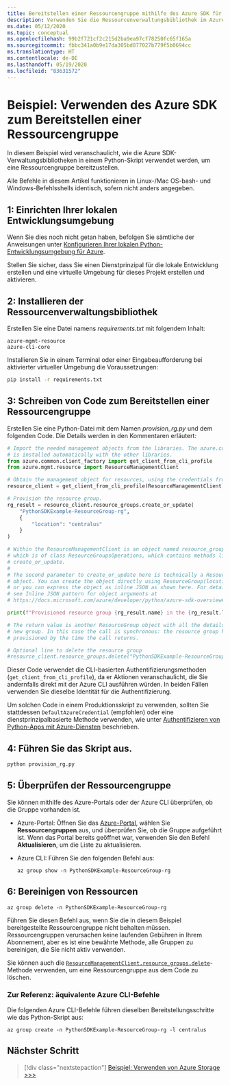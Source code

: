 ```yaml
---
title: Bereitstellen einer Ressourcengruppe mithilfe des Azure SDK für Python
description: Verwenden Sie die Ressourcenverwaltungsbibliothek im Azure SDK für Python, um eine Ressourcengruppe aus Python-Code zu erstellen.
ms.date: 05/12/2020
ms.topic: conceptual
ms.openlocfilehash: 99b2f721cf2c215d2ba9ea97cf78250fc65f165a
ms.sourcegitcommit: fbbc341a0b9e17da305bd877027b779f5b0694cc
ms.translationtype: HT
ms.contentlocale: de-DE
ms.lasthandoff: 05/19/2020
ms.locfileid: "83631572"
---
```

# <a name="example-use-the-azure-sdk-to-provision-a-resource-group"></a>Beispiel: Verwenden des Azure SDK zum Bereitstellen einer Ressourcengruppe

In diesem Beispiel wird veranschaulicht, wie die Azure SDK-Verwaltungsbibliotheken in einem Python-Skript verwendet werden, um eine Ressourcengruppe bereitzustellen.

Alle Befehle in diesem Artikel funktionieren in Linux-/Mac OS-bash- und Windows-Befehlsshells identisch, sofern nicht anders angegeben.

## <a name="1-set-up-your-local-development-environment"></a>1: Einrichten Ihrer lokalen Entwicklungsumgebung

Wenn Sie dies noch nicht getan haben, befolgen Sie sämtliche der Anweisungen unter [Konfigurieren Ihrer lokalen Python-Entwicklungsumgebung für Azure](configure-local-development-environment.md).

Stellen Sie sicher, dass Sie einen Dienstprinzipal für die lokale Entwicklung erstellen und eine virtuelle Umgebung für dieses Projekt erstellen und aktivieren.

## <a name="2-install-the-resource-management-library"></a>2: Installieren der Ressourcenverwaltungsbibliothek

Erstellen Sie eine Datei namens *requirements.txt* mit folgendem Inhalt:

```text
azure-mgmt-resource
azure-cli-core
```

Installieren Sie in einem Terminal oder einer Eingabeaufforderung bei aktivierter virtueller Umgebung die Voraussetzungen:

```bash
pip install -r requirements.txt
```

## <a name="3-write-code-to-provision-a-resource-group"></a>3: Schreiben von Code zum Bereitstellen einer Ressourcengruppe

Erstellen Sie eine Python-Datei mit dem Namen *provision_rg.py* und dem folgenden Code. Die Details werden in den Kommentaren erläutert:

```python
# Import the needed management objects from the libraries. The azure.common library
# is installed automatically with the other libraries.
from azure.common.client_factory import get_client_from_cli_profile
from azure.mgmt.resource import ResourceManagementClient

# Obtain the management object for resources, using the credentials from the CLI login.
resource_client = get_client_from_cli_profile(ResourceManagementClient)

# Provision the resource group.
rg_result = resource_client.resource_groups.create_or_update(
    "PythonSDKExample-ResourceGroup-rg",
    {
        "location": "centralus"
    }
)

# Within the ResourceManagementClient is an object named resource_groups,
# which is of class ResourceGroupsOperations, which contains methods like
# create_or_update.
#
# The second parameter to create_or_update here is technically a ResourceGroup
# object. You can create the object directly using ResourceGroup(location=LOCATION)
# or you can express the object as inline JSON as shown here. For details,
# see Inline JSON pattern for object arguments at
# https://docs.microsoft.com/azure/developer/python/azure-sdk-overview#inline-json-pattern-for-object-arguments.

print(f"Provisioned resource group {rg_result.name} in the {rg_result.location} region")

# The return value is another ResourceGroup object with all the details of the
# new group. In this case the call is synchronous: the resource group has been
# provisioned by the time the call returns.

# Optional line to delete the resource group
#resource_client.resource_groups.delete("PythonSDKExample-ResourceGroup-rg")
```

Dieser Code verwendet die CLI-basierten Authentifizierungsmethoden (`get_client_from_cli_profile`), da er Aktionen veranschaulicht, die Sie andernfalls direkt mit der Azure CLI ausführen würden. In beiden Fällen verwenden Sie dieselbe Identität für die Authentifizierung.

Um solchen Code in einem Produktionsskript zu verwenden, sollten Sie stattdessen `DefaultAzureCredential` (empfohlen) oder eine dienstprinzipalbasierte Methode verwenden, wie unter [Authentifizieren von Python-Apps mit Azure-Diensten](azure-sdk-authenticate.md) beschrieben.

## <a name="4-run-the-script"></a>4: Führen Sie das Skript aus.

```bash
python provision_rg.py
```

## <a name="5-verify-the-resource-group"></a>5: Überprüfen der Ressourcengruppe

Sie können mithilfe des Azure-Portals oder der Azure CLI überprüfen, ob die Gruppe vorhanden ist.

- Azure-Portal: Öffnen Sie das [Azure-Portal](https://portal.azure.com), wählen Sie **Ressourcengruppen** aus, und überprüfen Sie, ob die Gruppe aufgeführt ist. Wenn das Portal bereits geöffnet war, verwenden Sie den Befehl **Aktualisieren**, um die Liste zu aktualisieren.

- Azure CLI: Führen Sie den folgenden Befehl aus:

    ```azurecli
    az group show -n PythonSDKExample-ResourceGroup-rg
    ```

## <a name="6-clean-up-resources"></a>6: Bereinigen von Ressourcen

```azurecli
az group delete -n PythonSDKExample-ResourceGroup-rg
```

Führen Sie diesen Befehl aus, wenn Sie die in diesem Beispiel bereitgestellte Ressourcengruppe nicht behalten müssen. Ressourcengruppen verursachen keine laufenden Gebühren in Ihrem Abonnement, aber es ist eine bewährte Methode, alle Gruppen zu bereinigen, die Sie nicht aktiv verwenden.

Sie können auch die [`ResourceManagementClient.resource_groups.delete`](/python/api/azure-mgmt-resource/azure.mgmt.resource.resources.v2019_10_01.operations.resourcegroupsoperations?view=azure-python#delete-resource-group-name--custom-headers-none--raw-false--polling-true----operation-config-)-Methode verwenden, um eine Ressourcengruppe aus dem Code zu löschen.

### <a name="for-reference-equivalent-azure-cli-commands"></a>Zur Referenz: äquivalente Azure CLI-Befehle

Die folgenden Azure CLI-Befehle führen dieselben Bereitstellungsschritte wie das Python-Skript aus:

```azurecli
az group create -n PythonSDKExample-ResourceGroup-rg -l centralus
```

## <a name="next-step"></a>Nächster Schritt

> [!div class="nextstepaction"]
> [Beispiel: Verwenden von Azure Storage >>>](azure-sdk-example-storage.md)
